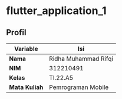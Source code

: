 # flutter_application_1

## Profil
| Variable | Isi |
| -------- | --- |
| **Nama** | Ridha Muhammad Rifqi |
| **NIM** | 312210491 |
| **Kelas** | TI.22.A5 |
| **Mata Kuliah** | Pemrograman Mobile |
